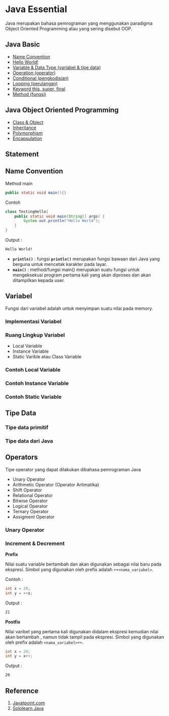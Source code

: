 # Java Essential

Java merupakan bahasa pemrograman yang menggunakan paradigma Object Oriented Programming atau yang sering disebut OOP.

## Java Basic
- [Name Convention]()
- [Hello World!]()
- [Variable & Data Type (variabel & tipe data)]()
- [Operation (operator)]()
- [Conditional (pengkodisian)]()
- [Looping (perulangan)]()
- [Keyword this, super, final]()
- [Method (fungsi)]()

## Java Object Oriented Programming

- [Class & Object]()
- [Inheritance]()
- [Polymorphism]()
- [Encapsulation]()

## Statement

## Name Convention


Method main

```java
public static void main(){}
```

Contoh

```java
class TestingHello{
    public static void main(String[] args) {
        System.out.println("Hello World");
    }
}
```

Output :

```bash
Hello World!
```

- **``println()``** : fungsi **``println()``** merupakan fungsi bawaan dari Java yang berguna untuk mencetak karakter pada layar.
- **``main()``** : method/fungsi main() merupakan suatu fungsi untuk mengeksekusi program pertama kali yang akan diproses dan akan ditampilkan kepada user.

## Variabel

Fungsi dari variabel adalah untuk menyimpan suatu nilai pada memory.

### Implementasi Variabel

### Ruang Lingkup Variabel

- Local Variable
- Instance Variable
- Static Varible atau Class Variable

### Contoh Local Variable
### Contoh Instance Variable
### Contoh Static Variable

## Tipe Data

### Tipe data primitif

### Tipe data dari Java


## Operators

Tipe operator yang dapat dilakukan dibahasa pemrograman Java

- Unary Operator
- Arithmetic Operator (Operator Aritmatika)
- Shift Operator
- Relational Operator
- Bitwise Operator
- Logical Operator
- Ternary Operator
- Assigment Operator

### Unary Operator

### Increment & Decrement

**Prefix**

Nilai suatu variable bertambah dan akan digunakan sebagai nilai baru pada ekspresi. Simbol yang digunakan oleh prefix adalah ``++<nama_variabel>``.

Contoh : 

```java
int x = 20;
int y = ++x;
```

Output :

```bash
21
```

**Postfix**

Nilai varibel yang pertama kali digunakan didalam ekspresi kemudian nilai akan bertambah , namun tidak tampil pada ekspresi. Simbol yang digunakan oleh prefix adalah ``<nama_variabel>++``.

 ```java
int x = 20;
int y = x++;
```

Output :

```bash
20
```


## Reference

1. [Javatpoint.com](https://www.javatpoint.com)
2. [Sololearn Java](https://www.sololearn.com/Play/Java)